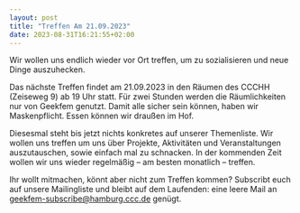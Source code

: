 ```yaml
---
layout: post
title: "Treffen Am 21.09.2023"
date: 2023-08-31T16:21:55+02:00
---
```


Wir wollen uns endlich wieder vor Ort treffen, um zu sozialisieren und
neue Dinge auszuhecken.

Das nächste Treffen findet am 21.09.2023 in den Räumen des CCCHH
(Zeiseweg 9) ab 19 Uhr statt. Für zwei Stunden werden die Räumlichkeiten
nur von Geekfem genutzt. Damit alle sicher sein können, haben wir
Maskenpflicht. Essen können wir draußen im Hof.

Diesesmal steht bis jetzt nichts konkretes auf unserer Themenliste. Wir
wollen uns treffen um uns über Projekte, Aktivitäten und Veranstaltungen
auszutauschen, sowie einfach mal zu schnacken. In der kommenden Zeit
wollen wir uns wieder regelmäßig – am besten monatlich – treffen.

Ihr wollt mitmachen, könnt aber nicht zum Treffen kommen? Subscribt euch
auf unsere Mailingliste und bleibt auf dem Laufenden: eine leere Mail an
geekfem-subscribe@hamburg.ccc.de genügt.
